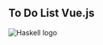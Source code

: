 To Do List Vue.js
------------------

![Haskell logo](http://www.xtechnews.com/wp-content/uploads/2017/02/Why-I-Moved-to-Vue.js-from-Angular-2-660x330.jpg)